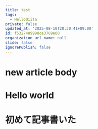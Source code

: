 ```yaml
---
title: test
tags:
  - HelloQiita
private: false
updated_at: '2025-08-10T20:30:41+09:00'
id: f5327489998ce3769e00
organization_url_name: null
slide: false
ignorePublish: false
---
```

# new article body
# Hello world
# 初めて記事書いた
